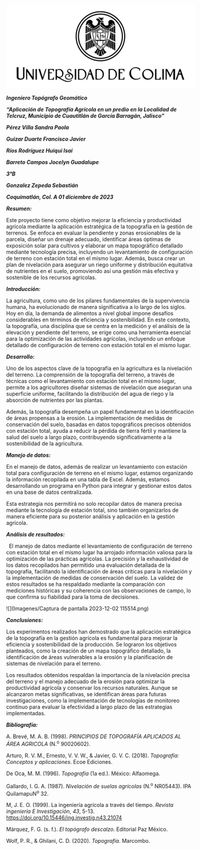 ![](Imagenes/UdeC_UnaLinea_Negro.png)

***Ingeniero Topógrafo Geomático***

***“Aplicación de Topografía Agrícola en un predio en la Localidad de Telcruz, Municipio de Cuautitlán de García Barragán, Jalisco”***

***Pérez Villa Sandra Paola***

***Guizar Duarte Francisco Javier***

***Ríos Rodríguez Huiqui Isaí***

***Barreto Campos Jocelyn Guadalupe***

***3°B***

***Gonzalez Zepeda Sebastián***

***Coquimatlán, Col. A 01 diciembre de 2023***



***Resumen:***

Este proyecto tiene como objetivo mejorar la eficiencia y productividad agrícola mediante la aplicación estratégica de la topografía en la gestión de terrenos. Se enfoca en evaluar la pendiente y zonas erosionables de la parcela, diseñar un drenaje adecuado, identificar áreas óptimas de exposición solar para cultivos y elaborar un mapa topográfico detallado mediante tecnología precisa, incluyendo un levantamiento de configuración de terreno con estación total en el mismo lugar. Además, busca crear un plan de nivelación para asegurar un riego uniforme y distribución equitativa de nutrientes en el suelo, promoviendo así una gestión más efectiva y sostenible de los recursos agrícolas.

***Introducción:***

La agricultura, como uno de los pilares fundamentales de la supervivencia humana, ha evolucionado de manera significativa a lo largo de los siglos. Hoy en día, la demanda de alimentos a nivel global impone desafíos considerables en términos de eficiencia y sostenibilidad. En este contexto, la topografía, una disciplina que se centra en la medición y el análisis de la elevación y pendiente del terreno, se erige como una herramienta esencial para la optimización de las actividades agrícolas, incluyendo un enfoque detallado de configuración de terreno con estación total en el mismo lugar.

***Desarrollo:***

Uno de los aspectos clave de la topografía en la agricultura es la nivelación del terreno. La comprensión de la topografía del terreno, a través de técnicas como el levantamiento con estación total en el mismo lugar, permite a los agricultores diseñar sistemas de nivelación que aseguran una superficie uniforme, facilitando la distribución del agua de riego y la absorción de nutrientes por las plantas.

Además, la topografía desempeña un papel fundamental en la identificación de áreas propensas a la erosión. La implementación de medidas de conservación del suelo, basadas en datos topográficos precisos obtenidos con estación total, ayuda a reducir la pérdida de tierra fértil y mantiene la salud del suelo a largo plazo, contribuyendo significativamente a la sostenibilidad de la agricultura.

***Manejo de datos:***

En el manejo de datos, además de realizar un levantamiento con estación total para configuración de terreno en el mismo lugar, estamos organizando la información recopilada en una tabla de Excel. Además, estamos desarrollando un programa en Python para integrar y gestionar estos datos en una base de datos centralizada.

Esta estrategia nos permitirá no solo recopilar datos de manera precisa mediante la tecnología de estación total, sino también organizarlos de manera eficiente para su posterior análisis y aplicación en la gestión agrícola.

***Análisis de resultados:***

` `El manejo de datos mediante el levantamiento de configuración de terreno con estación total en el mismo lugar ha arrojado información valiosa para la optimización de las prácticas agrícolas. La precisión y la exhaustividad de los datos recopilados han permitido una evaluación detallada de la topografía, facilitando la identificación de áreas críticas para la nivelación y la implementación de medidas de conservación del suelo. La validez de estos resultados se ha respaldado mediante la comparación con mediciones históricas y su coherencia con las observaciones de campo, lo que confirma su fiabilidad para la toma de decisiones.

![](Imagenes/Captura de pantalla 2023-12-02 115514.png)


***Conclusiones:***

Los experimentos realizados han demostrado que la aplicación estratégica de la topografía en la gestión agrícola es fundamental para mejorar la eficiencia y sostenibilidad de la producción. Se lograron los objetivos planteados, como la creación de un mapa topográfico detallado, la identificación de áreas vulnerables a la erosión y la planificación de sistemas de nivelación para el terreno.

Los resultados obtenidos respaldan la importancia de la nivelación precisa del terreno y el manejo adecuado de la erosión para optimizar la productividad agrícola y conservar los recursos naturales. Aunque se alcanzaron metas significativas, se identifican áreas para futuras investigaciones, como la implementación de tecnologías de monitoreo continuo para evaluar la efectividad a largo plazo de las estrategias implementadas.










***Bibliografía:***

A. Brevé, M. A. B. (1998). *PRINCIPIOS DE TOPOGRAFÍA APLICADOS AL ÁREA AGRICOLA* (N.<sup>o</sup> 90020602).

Arturo, R. V. M., Ernesto, V. V. W., & Javier, G. V. C. (2018). *Topografía: Conceptos y aplicaciones*. Ecoe Ediciones.

De Oca, M. M. (1996). *Topografía* (1a ed.). México: Alfaomega.

Gallardo, I. G. A. (1987). *Nivelación de suelas agrícolas* (N.<sup>o</sup> NR05443). IPA QuilamapuN<sup>o</sup> 32.

M, J. E. O. (1999). La ingeniería agrícola a través del tiempo. *Revista ingeniería E Investigación*, *43*, 5-13. https://doi.org/10.15446/ing.investig.n43.21074

Márquez, F. G. (s. f.). *El topógrafo descalzo*. Editorial Paz México.

Wolf, P. R., & Ghilani, C. D. (2020). *Topografía*. Marcombo.
